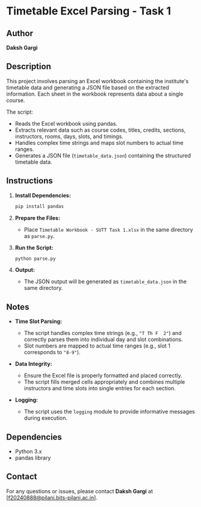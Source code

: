 # Timetable Excel Parsing - Task 1

## Author

**Daksh Gargi**

## Description

This project involves parsing an Excel workbook containing the institute's timetable data and generating a JSON file based on the extracted information. Each sheet in the workbook represents data about a single course.

The script:

- Reads the Excel workbook using pandas.
- Extracts relevant data such as course codes, titles, credits, sections, instructors, rooms, days, slots, and timings.
- Handles complex time strings and maps slot numbers to actual time ranges.
- Generates a JSON file (`timetable_data.json`) containing the structured timetable data.

## Instructions

1. **Install Dependencies:**

    ```bash
    pip install pandas
    ```

2. **Prepare the Files:**

    - Place `Timetable Workbook - SUTT Task 1.xlsx` in the same directory as `parse.py`.

3. **Run the Script:**

    ```bash
    python parse.py
    ```

4. **Output:**

    - The JSON output will be generated as `timetable_data.json` in the same directory.

## Notes

- **Time Slot Parsing:**
  
  - The script handles complex time strings (e.g., `"T Th F  2"`) and correctly parses them into individual day and slot combinations.
  - Slot numbers are mapped to actual time ranges (e.g., slot 1 corresponds to `"8-9"`).

- **Data Integrity:**
  
  - Ensure the Excel file is properly formatted and placed correctly.
  - The script fills merged cells appropriately and combines multiple instructors and time slots into single entries for each section.

- **Logging:**
  
  - The script uses the `logging` module to provide informative messages during execution.

## Dependencies

- Python 3.x
- pandas library

## Contact

For any questions or issues, please contact **Daksh Gargi** at [f20240888@pilani.bits-pilani.ac.in].
